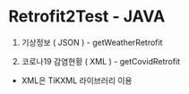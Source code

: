 # Retrofit2Test - JAVA

1. 기상정보 ( JSON ) - getWeatherRetrofit

2. 코로나19 감염현황 ( XML ) - getCovidRetrofit


* XML은 TiKXML 라이브러리 이용
